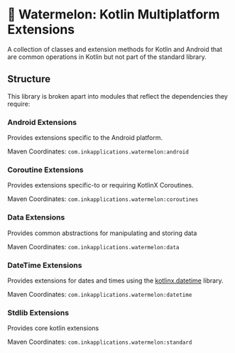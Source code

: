 🍉 Watermelon: Kotlin Multiplatform Extensions
=============================================

A collection of classes and extension methods for Kotlin and Android that
are common operations in Kotlin but not part of the standard library.

Structure
---------

This library is broken apart into modules that reflect the dependencies they
require:

### Android Extensions
Provides extensions specific to the Android platform.

Maven Coordinates: `com.inkapplications.watermelon:android`

### Coroutine Extensions
Provides extensions specific-to or requiring KotlinX Coroutines.

Maven Coordinates: `com.inkapplications.watermelon:coroutines`

### Data Extensions
Provides common abstractions for manipulating and storing data

Maven Coordinates: `com.inkapplications.watermelon:data`

### DateTime Extensions
Provides extensions for dates and times using the [kotlinx.datetime] library.

Maven Coordinates: `com.inkapplications.watermelon:datetime`

[kotlinx.datetime]: https://github.com/Kotlin/kotlinx-datetime

### Stdlib Extensions
Provides core kotlin extensions

Maven Coordinates: `com.inkapplications.watermelon:standard`

